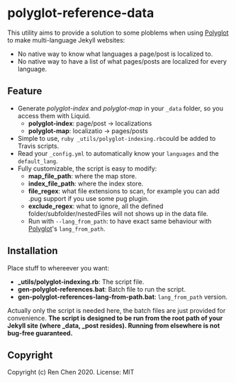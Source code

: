 # polyglot-reference-data
This utility aims to provide a solution to some ploblems when using [Polyglot](https://github.com/untra/polyglot) to make multi-language Jekyll websites:
- No native way to know what languages a page/post is localized to. 
- No native way to have a list of what pages/posts are localized for every language.

## Feature
- Generate *polyglot-index* and *polyglot-map* in your `_data` folder, so you access them with Liquid.
    - **polyglot-index**: page/post -> localizations
    - **polyglot-map**: localizatio -> pages/posts
- Simple to use, `ruby _utils/polyglot-indexing.rb`could be added to Travis scripts.
- Read your `_config.yml` to automatically know your `languages` and the `default_lang`.
- Fully customizable, the script is easy to modify:
    - **map_file_path**: where the map store.
    - **index_file_path**: where the index store.
    - **file_regex**: what file extensions to scan, for example you can add .pug support if you use some pug plugin.
    - **exclude_regex**: what to ignore, all the defined folder/subfolder/nestedFiles will not shows up in the data file.
    - Run with `--lang_from_path`: to have exact same behaviour with [Polyglot](https://github.com/untra/polyglot)'s `lang_from_path`.

## Installation
Place stuff to whereever you want:
- **_utils/polyglot-indexing.rb**: The script file. 
- **gen-polyglot-references.bat**: Batch file to run the script.
- **gen-polyglot-references-lang-from-path.bat**: `lang_from_path` version.

Actually only the script is needed here, the batch files are just provided for convenience.
**The script is designed to be run from the root path of your Jekyll site (where _data, _post resides). Running from elsewhere is not bug-free guaranteed.**

## Copyright
Copyright (c) Ren Chen 2020. License: MIT